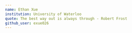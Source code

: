 ```yaml
---
name: Ethan Xue
institution: University of Waterloo
quote: The best way out is always through - Robert Frost
github_user: exue026
---
```


